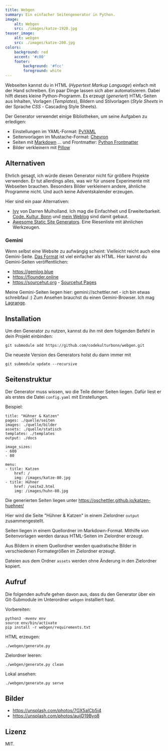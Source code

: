 ```yaml
---
title: Webgen
summary: Ein einfacher Seitengenerator in Python.
image:
    alt: Webgen
    src: ./images/katze-1920.jpg
teaser_image:
    alt: webgen
    src: ./images/katze-200.jpg
colors:
    background: red
    accent: '#c00'
    footer:
        background: '#fcc'
        foreground: white
---
```

Webseiten kannst du in HTML (_Hypertext Markup Language_) einfach mit der Hand schreiben. Ein paar Dinge lassen sich aber automatisieren. Dabei hilft dieses kleine Python-Programm. Es erzeugt (_generiert_) HTML-Seiten aus Inhalten, Vorlagen (_Templates_), Bildern und Stilvorlagen (_Style Sheets_ in der Sprache _CSS_ - Cascading Style Sheets).

Der Generator verwendet einige Bibliotheken, um seine Aufgaben zu erledigen:

* Einstellungen im YAML-Format: [PyYAML](https://pyyaml.org/wiki/PyYAMLDocumentation)
* Seitenvorlagen im Mustache-Format: [Chevron](https://github.com/noahmorrison/chevron)
* Seiten mit [Markdown](https://github.com/Python-Markdown/markdown)
  ... und Frontmatter: [Python Frontmatter](https://python-frontmatter.readthedocs.io/) 
* Bilder verkleinern mit [Pillow](https://pillow.readthedocs.io/) 

## Alternativen

Ehrlich gesagt, ich würde diesen Generator nicht für größere Projekte verwenden. Er tut allerdings alles, was wir für unsere Experimente mit Webseiten brauchen. Besonders Bilder verkleinern andere, ähnliche Programme nicht. Und auch keine Adventskalender erzeugen.

Hier sind ein paar Alternativen:

* [Ivy](http://www.dmulholl.com/docs/ivy/dev/index.html) von Darren Mulholland. Ich mag die Einfachheit und Erweiterbarkeit. [Code. Kultur. Bonn](https://codekulturbonn.de/) und [mein Weblog](https://olav.net) sind damit gebaut.
* [Awesome Static Site Generators](https://github.com/myles/awesome-static-generators). Eine Riesenliste mit ähnlichen Werkzeugen. 

### Gemini

Wenn selbst eine Website zu aufwängig scheint: Vielleicht reicht auch eine Gemini-Seite. [Das Format](https://gemini.circumlunar.space/docs/specification.gmi) ist viel einfacher als HTML. Hier kannst du Gemini-Seiten veröffentlichen:

* https://gemlog.blue
* https://flounder.online
* https://sourcehut.org - [Sourcehut Pages](https://sourcehut.org/blog/2021-02-18-sourcehut-pages/)

Meine Gemini-Seiten liegen hier: gemini://schettler.net - ich bin etwas schreibfaul :)
Zum Ansehen brauchst du einen Gemini-Browser. Ich mag [Lagrange](https://gmi.skyjake.fi/lagrange/).

## Installation

Um den Generator zu nutzen, kannst du ihn mit dem folgenden Befehl in dein Projekt einbinden:

    git submodule add https://github.com/codekulturbonn/webgen.git

Die neueste Version des Generators holst du dann immer mit

    git submodule update --recursive

## Seitenstruktur

Der Generator muss wissen, wo die Teile deiner Seiten liegen. Dafür liest er als erstes die Datei `config.yaml` mit Einstellungen. 

Beispiel:

    title: "Hühner & Katzen"
    pages: ./quelle/seiten
    images: ./quelle/bilder
    assets: ./quelle/statisch
    templates: ./templates
    output: ./docs

    image_sizes: 
    - 600
    - 80

    menu:
    - title: Katzen
        href: /
        img: /images/katze-80.jpg
    - title: Hühner
        href: /seite2.html
        img: /images/huhn-80.jpg

Die generierten Seiten liegen unter https://oschettler.github.io/katzen-huehner/

Hier wird die Seite "Hühner & Katzen" in einem Zielordner `output` zusammengestellt. 

Seiten liegen in einem Quellordner im Markdown-Format. Mithilfe von Seitenvorlagen werden daraus HTML-Seiten im Zielordner erzeugt. 

Aus Bildern in einem Quellordner werden quadratische Bilder in verschiedenen Formategrößen im Zielordner erzeugt. 

Dateien aus dem Ordner `assets` werden ohne Änderung in den Zielordner kopiert.    

## Aufruf

Die folgenden aufrufe gehen davon aus, dass du den Generator über ein Git-Submodule im Unterordner `webgen` installiert hast.

Vorbereiten:

    python3 -mvenv env
    source env/bin/activate
    pip install -r webgen/requirements.txt

HTML erzeugen:

    ./webgen/generate.py

Zielordner leeren:

    ./webgen/generate.py clean

Lokal ansehen:

    ./webgen/generate.py serve

## Bilder

* https://unsplash.com/photos/7GX5aICb5i4
* https://unsplash.com/photos/auijD19Byq8

## Lizenz

MIT.
